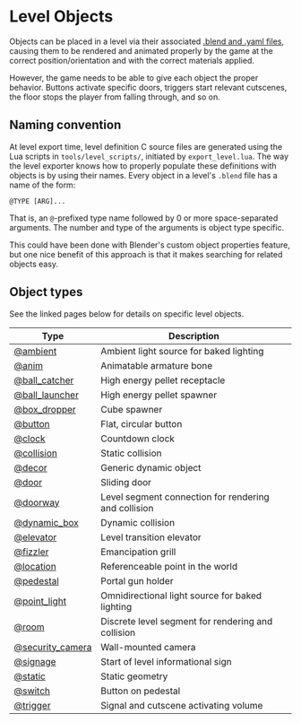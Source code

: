 # Level Objects

Objects can be placed in a level via their associated
[.blend and .yaml files](../file_formats.md), causing them to be rendered and
animated properly by the game at the correct position/orientation and with the
correct materials applied.

However, the game needs to be able to give each object the proper behavior.
Buttons activate specific doors, triggers start relevant cutscenes, the floor
stops the player from falling through, and so on.

## Naming convention

At level export time, level definition C source files are generated using the
Lua scripts in `tools/level_scripts/`, initiated by `export_level.lua`. The way
the level exporter knows how to properly populate these definitions with objects
is by using their names. Every object in a level's `.blend` file has a name of
the form:
```
@TYPE [ARG]...
```

That is, an `@`-prefixed type name followed by 0 or more space-separated
arguments. The number and type of the arguments is object type specific.

This could have been done with Blender's custom object properties feature, but
one nice benefit of this approach is that it makes searching for related objects
easy.

## Object types

See the linked pages below for details on specific level objects.

| Type                                     | Description                                          |
| ---------------------------------------- | ---------------------------------------------------- |
| [@ambient](./ambient.md)                 | Ambient light source for baked lighting              |
| [@anim](./anim.md)                       | Animatable armature bone                             |
| [@ball_catcher](./ball_catcher.md)       | High energy pellet receptacle                        |
| [@ball_launcher](./ball_launcher.md)     | High energy pellet spawner                           |
| [@box_dropper](./box_dropper.md)         | Cube spawner                                         |
| [@button](./button.md)                   | Flat, circular button                                |
| [@clock](./clock.md)                     | Countdown clock                                      |
| [@collision](./collision.md)             | Static collision                                     |
| [@decor](./decor.md)                     | Generic dynamic object                               |
| [@door](./door.md)                       | Sliding door                                         |
| [@doorway](./doorway.md)                 | Level segment connection for rendering and collision |
| [@dynamic_box](./dynamic_box.md)         | Dynamic collision                                    |
| [@elevator](./elevator.md)               | Level transition elevator                            |
| [@fizzler](./fizzler.md)                 | Emancipation grill                                   |
| [@location](./location.md)               | Referenceable point in the world                     |
| [@pedestal](./pedestal.md)               | Portal gun holder                                    |
| [@point_light](./point_light.md)         | Omnidirectional light source for baked lighting      |
| [@room](./room.md)                       | Discrete level segment for rendering and collision   |
| [@security_camera](./security_camera.md) | Wall-mounted camera                                  |
| [@signage](./signage.md)                 | Start of level informational sign                    |
| [@static](./static.md)                   | Static geometry                                      |
| [@switch](./switch.md)                   | Button on pedestal                                   |
| [@trigger](./trigger.md)                 | Signal and cutscene activating volume                |

